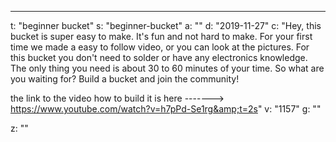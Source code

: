 ---
t: "beginner bucket"
s: "beginner-bucket"
a: ""
d: "2019-11-27"
c: "Hey, this bucket is super easy to make. It's fun and not hard to make. For your first time we made a easy to follow video, or you can look at the pictures.
For this bucket you don't need to solder or have any electronics knowledge. The only thing you need is about 30 to 60 minutes of your time. So what are you waiting for? Build a bucket and join the community!

the link to the video how to build it is here -------&gt; https://www.youtube.com/watch?v=h7pPd-Se1rg&amp;t=2s"
v: "1157"
g: ""

z: ""
